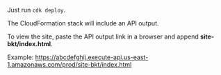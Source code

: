 Just run `cdk deploy`.

The CloudFormation stack will include an API output.

To view the site, paste the API output link in a browser and append **site-bkt/index.html**.

Example:  https://abcdefghij.execute-api.us-east-1.amazonaws.com/prod/site-bkt/index.html